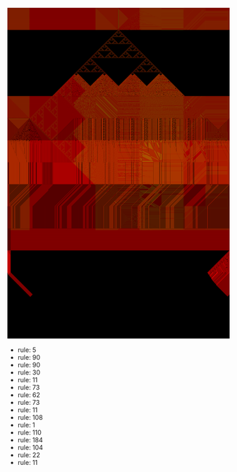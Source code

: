 ![photo](./output.png) 
 * rule: 5
* rule: 90
* rule: 90
* rule: 30
* rule: 11
* rule: 73
* rule: 62
* rule: 73
* rule: 11
* rule: 108
* rule: 1
* rule: 110
* rule: 184
* rule: 104
* rule: 22
* rule: 11
